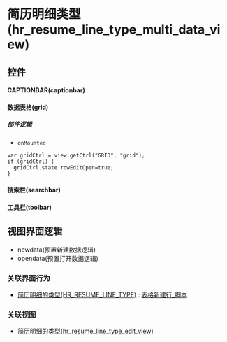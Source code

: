 # 简历明细类型(hr_resume_line_type_multi_data_view)  <!-- {docsify-ignore-all} -->



## 控件
#### CAPTIONBAR(captionbar)
#### 数据表格(grid)

##### 部件逻辑
* `onMounted`
```
var gridCtrl = view.getCtrl("GRID", "grid");
if (gridCtrl) {
  gridCtrl.state.rowEditOpen=true;
}
```
#### 搜索栏(searchbar)
#### 工具栏(toolbar)

## 视图界面逻辑
  * newdata(预置新建数据逻辑)
  * opendata(预置打开数据逻辑)


### 关联界面行为
  * [简历明细的类型(HR_RESUME_LINE_TYPE)](module/hr/hr_resume_line_type) : [表格新建行_脚本](module/hr/hr_resume_line_type#界面行为)

### 关联视图
  * [简历明细的类型(hr_resume_line_type_edit_view)](app/view/hr_resume_line_type_edit_view)

<script>
 const { createApp } = Vue
  createApp({
    data() {
      return {

      }
    }
  }).use(ElementPlus).mount('#app')
</script>